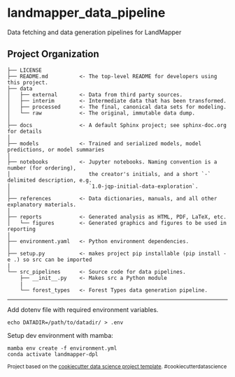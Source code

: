 landmapper_data_pipeline
==============================

Data fetching and data generation pipelines for LandMapper

Project Organization
------------

    ├── LICENSE
    ├── README.md          <- The top-level README for developers using this project.
    ├── data
    │   ├── external       <- Data from third party sources.
    │   ├── interim        <- Intermediate data that has been transformed.
    │   ├── processed      <- The final, canonical data sets for modeling.
    │   └── raw            <- The original, immutable data dump.
    │
    ├── docs               <- A default Sphinx project; see sphinx-doc.org for details
    │
    ├── models             <- Trained and serialized models, model predictions, or model summaries
    │
    ├── notebooks          <- Jupyter notebooks. Naming convention is a number (for ordering),
    │                         the creator's initials, and a short `-` delimited description, e.g.
    │                         `1.0-jqp-initial-data-exploration`.
    │
    ├── references         <- Data dictionaries, manuals, and all other explanatory materials.
    │
    ├── reports            <- Generated analysis as HTML, PDF, LaTeX, etc.
    │   └── figures        <- Generated graphics and figures to be used in reporting
    │
    ├── environment.yaml   <- Python environment dependencies.
    │
    ├── setup.py           <- makes project pip installable (pip install -e .) so src can be imported
    |
    └── src_pipelines      <- Source code for data pipelines.
        ├── __init__.py    <- Makes src a Python module
        |
        └── forest_types   <- Forest Types data generation pipeline.


--------

Add dotenv file with required environment variables.

    echo DATADIR=/path/to/datadir/ > .env

Setup dev environment with mamba:

    mamba env create -f environment.yml
    conda activate landmapper-dpl

<p><small>Project based on the <a target="_blank" href="https://drivendata.github.io/cookiecutter-data-science/">cookiecutter data science project template</a>. #cookiecutterdatascience</small></p>

